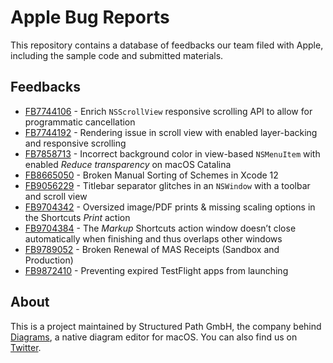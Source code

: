 # Apple Bug Reports

This repository contains a database of feedbacks our team filed with Apple, including the sample code and submitted materials.

## Feedbacks

- [FB7744106](/FB7744106) - Enrich `NSScrollView` responsive scrolling API to allow for programmatic cancellation
- [FB7744192](/FB7744192) - Rendering issue in scroll view with enabled layer-backing and responsive scrolling
- [FB7858713](/FB7858713) - Incorrect background color in view-based `NSMenuItem` with enabled *Reduce transparency* on macOS Catalina
- [FB8665050](/FB8665050) - Broken Manual Sorting of Schemes in Xcode 12
- [FB9056229](/FB9056229) - Titlebar separator glitches in an `NSWindow` with a toolbar and scroll view
- [FB9704342](/FB9704342) - Oversized image/PDF prints & missing scaling options in the Shortcuts *Print* action
- [FB9704384](/FB9704384) - The *Markup* Shortcuts action window doesn’t close automatically when finishing and thus overlaps other windows
- [FB9789052](/FB9789052) - Broken Renewal of MAS Receipts (Sandbox and Production)
- [FB9872410](/FB9872410) - Preventing expired TestFlight apps from launching

## About

This is a project maintained by Structured Path GmbH, the company behind [Diagrams](https://diagrams.app), a native diagram editor for macOS. You can also find us on [Twitter](https://diagrams.app).
